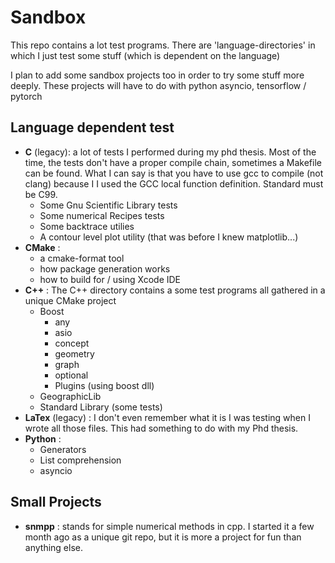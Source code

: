 # Sandbox

This repo contains a lot test programs. There are 'language-directories' in
which I just test some stuff (which is dependent on the language)

I plan to add some sandbox projects too in order to try some stuff more deeply.
These projects will have to do with python asyncio, tensorflow / pytorch

## Language dependent test
* **C** (legacy): a lot of tests I performed during my phd thesis. Most of the
time, the tests don't have a proper compile chain, sometimes a Makefile can be
found. What I can say is that you have to use gcc to compile (not clang)
because I I used the GCC local function definition. Standard must be C99.
  - Some Gnu Scientific Library tests
  - Some numerical Recipes tests
  - Some backtrace utilies
  - A contour level plot utility (that was before I knew matplotlib...)
* **CMake** :
  - a cmake-format tool
  - how package generation works
  - how to build for / using Xcode IDE
* **C++** : The C++ directory contains a some test programs all gathered in a
unique CMake project
  - Boost
    - any
    - asio
    - concept
    - geometry
    - graph
    - optional
    - Plugins (using boost dll)
  - GeographicLib
  - Standard Library (some tests)
* **LaTex** (legacy) : I don't even remember what it is I was testing when I
  wrote all those files. This had something to do with my Phd thesis.
* **Python** :
  - Generators
  - List comprehension
  - asyncio

## Small Projects
- **snmpp** : stands for simple numerical methods in cpp. I started it a few
  month ago as a unique git repo, but it is more a project for fun than
  anything else. 
